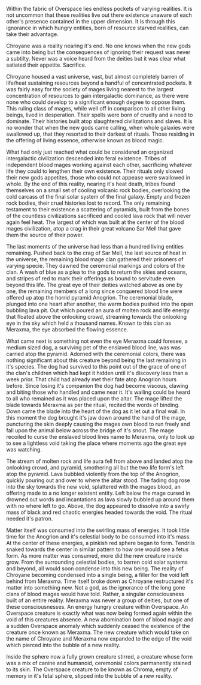 Within the fabric of Overspace lies endless pockets of varying realities. It is not uncommon that these realities live out there existence unaware of each other's presence contained in the upper dimension. It is through this ignorance in which hungry entities, born of resource starved realities, can take their advantage.

Chroyane was a reality nearing it's end. No one knows when the new gods came into being but the consequences of ignoring their request was never a subtilty. Never was a voice heard from the deities but it was clear what satiated their appetite. Sacrifice.

Chroyane housed a vast universe, vast, but almost completely barren of life/heat sustaining resources beyond a handful of concentrated pockets. It was fairly easy for the society of mages living nearest to the largest concentration of resources to gain intergalactic dominance, as there were none who could develop to a significant enough degree to oppose them. This ruling class of mages, while well off in comparison to all other living beings, lived in desperation. Their spells were born of cruelty and a need to dominate. Their histories built atop slaughtered civilizations and slaves. It is no wonder that when the new gods came calling, when whole galaxies were swallowed up, that they resorted to their darkest of rituals. Those residing in the offering of living essence, otherwise known as blood magic. 

What had only just reached what could be considered an organized intergalactic civilization descended into feral existence. Tribes of independent blood mages working against each other, sacrificing whatever life they could to lengthen their own existence. Their rituals only slowed their new gods appetites, those who could not appease were swallowed in whole. By the end of this reality, nearing it's heat death, tribes found themselves on a small set of cooling volcanic rock bodies, overlooking the cold carcass of the final solar system of the final galaxy. Empty and frozen rock bodies, their cruel histories lost to record. The only remaining testament to their existence a scattering of pyramids, built from the bones of the countless civilizations sacrificed and cooled lava rock that will never again feel heat. The largest of which was built at the center of the blood mages civilization, atop a crag in their great volcano Sar Mell that gave them the source of their power. 

The last moments of the universe had less than a hundred living entities remaining. Pushed back to the crag of Sar Mell, the last source of heat in the universe, the remaining blood mage clan gathered their prisoners of varying specie. They dawned the ceremonial markings and colors of the clan. A wash of blue as a plea to the gods to return the skies and oceans, and stripes of red to mark their offerings as bound to servitude even beyond this life.  The great eye of their deities watched above as one by one, the remaining members of a long since conquered blood line were offered up atop the horrid pyramid Anogrion. The ceremonial blade, plunged into one heart after another, the warm bodies pushed into the open bubbling lava pit. Out which poured an aura of molten rock and life energy that floated above the onlooking crowd, streaming towards the onlooking eye in the sky which held a thousand names. Known to this clan as Meraxma, the eye absorbed the flowing essence. 

What came next is something not even the eye Meraxma could foresee, a medium sized dog, a surviving pet of the enslaved blood line, was was carried atop the pyramid. Adorned with the ceremonial colors, there was nothing significant about this creature beyond being the last remaining in it's species. The dog had survived to this point out of the grace of one of the clan's children which had kept it hidden until it's discovery less than a week prior. That child had already met their fate atop Anogrion hours before. Since losing it's companion the dog had become viscous, clawing and biting those who handled and came near it. It's wailing could be heard to all who remained as it was placed upon the altar. The mage lifted the blade towards Meraxma as per the ritual, recited the words of binding. Down came the blade into the heart of the dog as it let out a final wail. In this moment the dog brought it's jaw down around the hand of the mage, puncturing the skin deeply causing the mages own blood to run freely and fall upon the animal below across the bridge of it's snout. The mage recoiled to curse the enslaved blood lines name to Meraxma, only to look up to see a lightless void taking the place where moments ago the great eye was watching. 

The stream of molten rock and life aura fell from above and landed atop the onlooking crowd, and pyramid, smothering all but the two life form's left atop the pyramid. Lava bubbled violently from the top of the Anogrion, quickly pouring out and over to where the altar stood. The fading dog rose into the sky towards the new void, splattered with the mages blood, an offering made to a no longer existent entity. Left below the mage cursed in drowned out words and incantations as lava slowly bubbled up around them with no where left to go. Above, the dog appeared to dissolve into a swirly mass of black and red chaotic energies headed towards the void. The ritual needed it's patron.

Matter itself was consumed into the swirling mass of energies. It took little time for the Anogrion and it's celestial body to be consumed into it's mass. At the center of these energies, a pinkish red sphere began to form. Tendrils snaked towards the center in similar pattern to how one would see a fetus form. As more matter was consumed, more did the new creature inside grow. From the surrounding celestial bodies, to barren cold solar systems and beyond, all would soon condense into this new being. The reality of Chroyane becoming condensed into a single being, a filler for the void left behind from Meraxma. Time itself broke down as Chroyane restructured it's matter into something new. Not a god, as the ignorance of the long gone clans of blood mages would have told. Rather, a singular consciousness built of an entire reality. Meraxma was never a group of deities, but one of these consciousnesses. An energy hungry creature within Overspace. An Overspace creature is exactly what was now being formed again within the void of this creatures absence. A new abomination born of blood magic and a sudden Overspace anomaly which suddenly ceased the existence of the creature once known as Meraxma. The new creature which would take on the name of Chroyane and Meraxma now expanded to the edge of the void which pierced into the bubble of a new reality. 

Inside the sphere now a fully grown creature stirred, a creature whose form was a mix of canine and humanoid, ceremonial colors permanently stained to its skin. The Overspace creature to be known as Chroma, empty of memory in it's fetal sphere, slipped into the bubble of a new reality.

   









 

